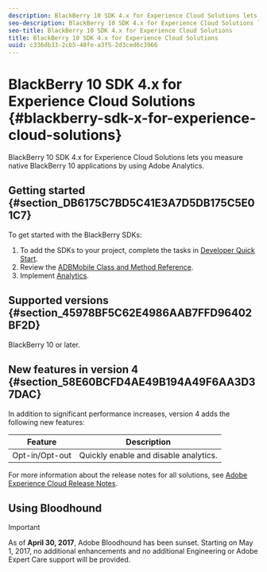 ```yaml
---
description: BlackBerry 10 SDK 4.x for Experience Cloud Solutions lets you measure native BlackBerry 10 applications by using Adobe Analytics.
seo-description: BlackBerry 10 SDK 4.x for Experience Cloud Solutions lets you measure native BlackBerry 10 applications by using Adobe Analytics
seo-title: BlackBerry 10 SDK 4.x for Experience Cloud Solutions
title: BlackBerry 10 SDK 4.x for Experience Cloud Solutions
uuid: c336db33-2cb5-48fe-a3f5-2d3ced6c3966
---
```


# BlackBerry 10 SDK 4.x for Experience Cloud Solutions {#blackberry-sdk-x-for-experience-cloud-solutions}

BlackBerry 10 SDK 4.x for Experience Cloud Solutions lets you measure native BlackBerry 10 applications by using Adobe Analytics.

## Getting started {#section_DB6175C7BD5C41E3A7D5DB175C5E01C7}

To get started with the BlackBerry SDKs:

1. To add the SDKs to your project, complete the tasks in [Developer Quick Start](/help/blackberry/dev-qs.md). 
1. Review the [ADBMobile Class and Method Reference](/help/blackberry/methods.md). 
1. Implement [Analytics](/help/blackberry/analytics.md).

## Supported versions {#section_45978BF5C62E4986AAB7FFD96402BF2D}

BlackBerry 10 or later.

## New features in version 4 {#section_58E60BCFD4AE49B194A49F6AA3D37DAC}

In addition to significant performance increases, version 4 adds the following new features:

| Feature | Description |
|--- |--- |
|Opt-in/Opt-out|Quickly enable and disable analytics.|

For more information about the release notes for all solutions, see [Adobe Experience Cloud Release Notes](https://docs.adobe.com/content/help/en/release-notes/experience-cloud/current.html). 

## Using Bloodhound

>[!IMPORTANT]
>
>As of **April 30, 2017**, Adobe Bloodhound has been sunset. Starting on May 1, 2017, no additional enhancements and no additional Engineering or Adobe Expert Care support will be provided. 
